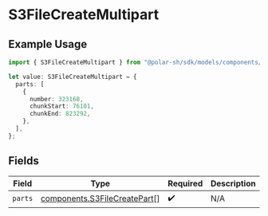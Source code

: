 # S3FileCreateMultipart

## Example Usage

```typescript
import { S3FileCreateMultipart } from "@polar-sh/sdk/models/components/s3filecreatemultipart.js";

let value: S3FileCreateMultipart = {
  parts: [
    {
      number: 323168,
      chunkStart: 76101,
      chunkEnd: 823292,
    },
  ],
};
```

## Fields

| Field                                                                        | Type                                                                         | Required                                                                     | Description                                                                  |
| ---------------------------------------------------------------------------- | ---------------------------------------------------------------------------- | ---------------------------------------------------------------------------- | ---------------------------------------------------------------------------- |
| `parts`                                                                      | [components.S3FileCreatePart](../../models/components/s3filecreatepart.md)[] | :heavy_check_mark:                                                           | N/A                                                                          |